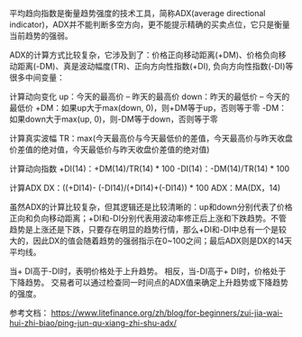 平均趋向指数是衡量趋势强度的技术工具，简称ADX(average directional indicator)，ADX并不能判断多空方向，更不能提示精确的买卖点位，它只是衡量当前趋势的强弱。

ADX的计算方式比较复杂，它涉及到了：价格正向移动距离(+DM)、价格负向移动距离(-DM)、真是波动幅度(TR)、正向方向性指数(+DI), 负向方向性指数(-DI)等很多中间变量：

计算动向变化
up：今天的最高价 – 昨天的最高价
down：昨天的最低价 – 今天的最低价
+DM：如果up大于max(down, 0)，则+DM等于up，否则等于零
-DM：如果down大于max(up, 0)，则-DM等于down，否则等于零

计算真实波幅
TR：max(今天最高价与今天最低价的差值，今天最高价与昨天收盘价差值的绝对值，今天最低价与昨天收盘价差值的绝对值)

计算动向指数
+DI(14)：+DM(14)/TR(14) * 100
-DI(14)：-DM(14)/TR(14) * 100

计算ADX
DX：((+DI14)- (-DI14)/(+DI14)+(-DI14)) * 100
ADX：MA(DX，14)

虽然ADX的计算比较复杂，但其逻辑还是比较清晰的：up和down分别代表了价格正向和负向移动距离；+DI和-DI分别代表用波动率修正后上涨和下跌趋势。不管趋势是上涨还是下跌，只要存在明显的趋势行情，那么+DI和-DI中总有一个是较大的，因此DX的值会随着趋势的强弱指示在0~100之间；最后ADX则是DX的14天平均线。

当+ DI高于-DI时，表明价格处于上升趋势。 相反，当-DI高于+ DI时，价格处于下降趋势。 交易者可以通过检查同一时间点的ADX值来确定上升趋势或下降趋势的强度。


参考文档：
https://www.litefinance.org/zh/blog/for-beginners/zui-jia-wai-hui-zhi-biao/ping-jun-qu-xiang-zhi-shu-adx/
